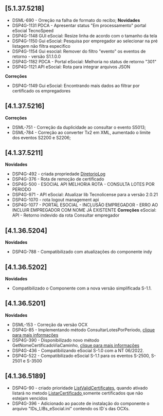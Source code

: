 ﻿## [5.1.37.5218]

* DSML-690 - Orreção na falha de formato do recibo;
**Novidades**
* DSP4G-1131 PDCA -  Apresentar status "Em processamento" portal eSocial TecnoSpeed
* DSP4G-1148 GUI eSocial: Resize linha de acordo com o tamanho da tela
* DSP4G-1150 Gui eSocial: Pesquisa por empregador ao selecionar na pré listagem não filtra especifico
* DSP4G-1154 Gui esocial: Remover do filtro "evento" os eventos de retorno - versão S1.1.0.0
* DSP4G-1182 PDCA - Portal eSocial: Melhoria no status de retorno "301"
* DSP4G-1121 API eSocial: Rota para integrar arquivos JSON
  
**Correções**
* DSP4G-1149 Gui eSocial: Encontrando mais dados ao filtrar por certificado os empregadores

## [4.1.37.5216]

**Correções**
* DSML-751 - Correção da duplicidade ao consultar o evento S5013;
* DSML-784 - Correção ao converter Tx2 em XML, aumentado o limite dos eventos S2200 e S2206;

## [4.1.37.5211]

**Novidades**

- DSP4G-492 - criada propriedade [DiretorioLog](https://atendimento.tecnospeed.com.br/hc/pt-br/articles/360005419193-Propriedades-Componente-eSocial-)
- DSP4G-376 - Rota de remoção de certificado
- DSP4G-500 - ESOCIAL API MELHORIA ROTA - CONSULTA LOTES POR PERIODO
- DSP4G-971 - API eSocial: Atualizar lib Tecnolicense para a versão 2.0.21
- DSP4G-1070 - rota logout management api
- DSP4G-1077 - PORTAL ESOCIAL - INCLUSÃO EMPREGADOR - ERRO AO INCLUIR EMPREGADOR COM NOME JÁ EXISTENTE
**Correções**
eSocial: API - Retorno indevido da rota Consultar empregador

## [4.1.36.5204]



**Novidades**
* DSP4G-788 - Compatibilizado com atualizações do componente indy

## [4.1.36.5202]

**Novidades**

* Compatibilizado o Componente com a nova versão simplificada S-1.1.


## [4.1.36.5201]

**Novidades**

* DSML-153 - Correção da versão OCX
* DSP4G-85 - Implementando método ConsultarLotesPorPeriodo, [clique para mais informações](https://atendimento.tecnospeed.com.br/hc/pt-br/articles/7780267992343)
* DSP4G-390 - Disponibilizado novo método GetNomeCertificadoViaCaminho, [clique para mais informações](https://atendimento.tecnospeed.com.br/hc/pt-br/articles/8549400144023)
* DSP4G-436 - Compatibilizando eSocial S-1.0 com a NT 06/2022.
* DSP4G-522 - Compatibilizado eSocial S-1.1 para os eventos S-2500, S-2501 e S-3500



## [4.1.36.5189]

* DSP4G-90 - criado prioridade [ListValidCertificates](https://atendimento.tecnospeed.com.br/hc/pt-br/articles/360005419193), quando ativado listará no metodo [ListarCertificado ](https://atendimento.tecnospeed.com.br/hc/pt-br/articles/360006419813)somente certificados que não estejam vencidos
* DSP4G-396 - Adicionado ao pacote de instalação do componente o arquivo "IDs_LIBs_eSocial.ini" contendo os ID´s das OCXs.









